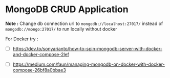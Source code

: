 # MongoDB CRUD Application 

<b>Note :</b> Change db connection url to `mongodb://localhost:27017/` instead of `mongodb://mongo:27017/` to run locally without docker

For Docker try :  
 - [ ] https://dev.to/sonyarianto/how-to-spin-mongodb-server-with-docker-and-docker-compose-2lef
 - [ ] https://medium.com/faun/managing-mongodb-on-docker-with-docker-compose-26bf8a0bbae3

